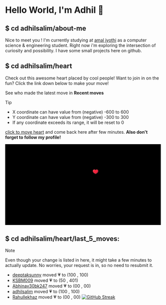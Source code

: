 # Hello World, I'm Adhil 👋

## $ cd adhilsalim/about-me
Nice to meet you ! I'm currently studying at [amal jyothi](https://www.ajce.in/home/index.html) as a computer science & engineering student. Right now i'm exploring the intersection of curiosity and possibility. I have some small projects here on github.
## $ cd adhilsalim/heart
Check out this awesome heart placed by cool people! Want to join in on the fun? Click the link down below to make your move!

See who made the latest move in **Recent moves**
> [!TIP]
> - X coordinate can have value from (negative) -600 to 600
> - Y coordinate can have value from (negative) -300 to 300
> - If any coordinate exceeds its range, it will be reset to 0

[click to move heart](https://github.com/adhilsalim/adhilsalim/issues/new?title=00,200&body=DO+NOT+ADD+SPACE.+Just+change+the+values+and+hit+submit.+It+will+take+some+time+to+reflect.) and come back here after few minutes. **Also don't forget to follow my profile!**

![GitHub Banner Image](github_banner_heart.png)

## $ cd adhilsalim/heart/last_5_moves: 
> [!NOTE] 
> Even though your change is listed in here, it might take a few minutes to actually update. No worries, your request is in, so no need to resubmit it.
- [deeptaksunny](https://github.com/deeptaksunny) moved 💗 to (100 , 100)
- [KSBM009](https://github.com/KSBM009) moved 💗 to (50 , 401)
- [Abhinav30bk247](https://github.com/Abhinav30bk247) moved 💗 to (00 , 00)
- [adhilsalim](https://github.com/adhilsalim) moved 💗 to (100 , 100)
- [Rahullekhaz](https://github.com/Rahullekhaz) moved 💗 to (00 , 00)
[![GitHub Streak](https://github-readme-streak-stats.herokuapp.com?user=adhilsalim&theme=dark&hide_border=true)](https://git.io/streak-stats)
